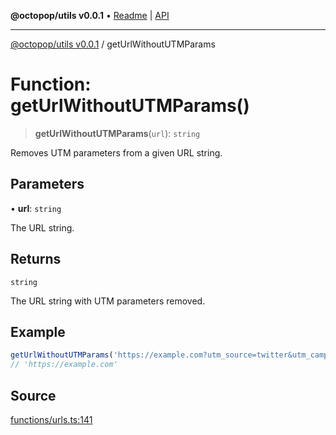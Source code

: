 **@octopop/utils v0.0.1** • [Readme](../README.md) \| [API](../globals.md)

***

[@octopop/utils v0.0.1](../README.md) / getUrlWithoutUTMParams

# Function: getUrlWithoutUTMParams()

> **getUrlWithoutUTMParams**(`url`): `string`

Removes UTM parameters from a given URL string.

## Parameters

• **url**: `string`

The URL string.

## Returns

`string`

The URL string with UTM parameters removed.

## Example

```ts
getUrlWithoutUTMParams('https://example.com?utm_source=twitter&utm_campaign=summer_sale');
// 'https://example.com'
```

## Source

[functions/urls.ts:141](https://github.com/bucharitesh/octopop/blob/d1ccec1/packages/utils/src/functions/urls.ts#L141)
